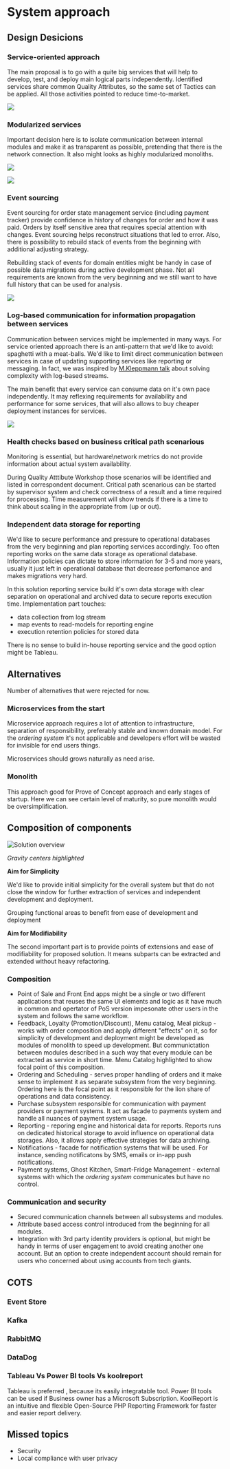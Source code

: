 # System approach 

## Design Desicions 

### Service-oriented approach 

The main proposal is to go with a quite big services that will help to develop, test, and deploy main logical parts independently. Identified services share common Quality Attributes, so the same set of Tactics can be applied. All those activities pointed to reduce time-to-market. 

![](https://github.com/ldynia/archcolider/blob/master/img/FF_Overview_v1.PNG)

### Modularized services 

Important decision here is to isolate communication between internal modules and make it as transparent as possible, pretending that there is the network connection. It also might looks as highly modularized monoliths.   

![](../img/FF_Modularization.PNG)

![](../img/FF_ModularizationExtraction.PNG)

### Event sourcing 

Event sourcing for order state management service (including payment tracker) provide confidence in history of changes for order and how it was paid. Orders by itself sensitive area that requires special attention with changes. Event sourcing helps reconstruct situations that led to error. Also, there is possibility to rebuild stack of events from the beginning with additional adjusting strategy. 

Rebuilding stack of events for domain entities might be handy in case of possible data migrations during active development phase. Not all requirements are known from the very beginning and we still want to have full history that can be used for analysis. 

![](https://github.com/ldynia/archcolider/blob/master/img/FF_OrdersAndScheduler.PNG)

### Log-based communication for information propagation between services 

Communication between services might be implemented in many ways. For service oriented approach there is an anti-pattern that we'd like to avoid: spaghetti with a meat-balls. We'd like to limit direct communication between services in case of updating supporting services like reporting or messaging. In fact, we was inspired by [M.Kleppmann talk](https://martin.kleppmann.com/2015/05/27/logs-for-data-infrastructure.html) about solving complexity with log-based streams. 

The main benefit that every service can consume data on it's own pace independently. It may reflexing requirements for availability and performance for some services, that will also allows to buy cheaper deployment instances for services. 

![](https://github.com/ldynia/archcolider/blob/master/img/FF_LogBasedStream.PNG)

### Health checks based on business critical path scenarious 

Monitoring is essential, but hardware\network metrics do not provide information about actual system availability. 

During Quality Atttibute Workshop those scenarios will be identified and listed in correspondent document. Critical path scenarious can be started by supervisor system and check correctness of a result and a time required for processing. Time measurement will show trends if there is a time to think about scaling in the appropriate from (up or out). 

### Independent data storage for reporting 

We'd like to secure performance and pressure to operational databases from the very beginning and plan reporting services accordingly. Too often reporting works on the same data storage as operational database. Information policies can dictate to store information for 3-5 and more years, usually it just left in operational database that decrease perfomance and makes migrations very hard. 

In this solution reporting service build it's own data storage with clear separation on operational and archived data to secure reports execution time. Implementation part touches: 
- data collection from log stream 
- map events to read-models for reporting engine
- execution retention policies for stored data

There is no sense to build in-house reporting service and the good option might be Tableau.

## Alternatives 

Number of alternatives that were rejected for now. 

### Microservices from the start 

Microservice approach requires a lot of attention to infrastructure, separation of responsibility, preferably stable and known domain model. For the _ordering system_ it's not applicable and developers effort will be wasted for invisible for end users things. 

Microservices should grows naturally as need arise.

### Monolith 

This approach good for Prove of Concept approach and early stages of startup. Here we can see certain level of maturity, so pure monolith would be oversimplification.

## Composition of components 

![Solution overview](../img/FF_Overview_v1.PNG)

*Gravity centers highlighted*

**Aim for Simplicity**

We'd like to provide initial simplicity for the overall system but that do not close the window for further extraction of services and independent development and deployment.

Grouping functional areas to benefit from ease of development and deployment

**Aim for Modifiability**

The second important part is to provide points of extensions and ease of modifiability for proposed solution. It means subparts can be extracted and extended without heavy refactoring.

### Composition 

- Point of Sale and Front End apps might be a single or two different applications that reuses the same UI elements and logic as it have much in common and opertator of PoS version impesonate other users in the system and follows the same workflow. 
- Feedback, Loyalty (Promotion/Discount), Menu catalog, Meal pickup - works with order composition and apply different "effects" on it, so for simplicity of development and deployment might be developed as modules of monolith to speed up development. But communictation between modules described in a such way that every module can be extracted as service in short time. Menu Catalog highlighted to show focal point of this composition. 
- Ordering and Scheduling - serves proper handling of orders and it make sense to implement it as separate subsystem from the very beginning. Ordering here is the focal point as it responsible for the lion share of operations and data consistency. 
- Purchase subsystem responsible for communication with payment providers or payment systems. It act as facade to payments system and handle all nuances of payment system usage. 
- Reporting - reporing engine and historical data for reports. Reports runs on dedicated historical storage to avoid influence on operational data storages. Also, it allows apply effective strategies for data archiving. 
- Notifications - facade for notification systems that will be used. For instance, sending notificatons by SMS, emails or in-app push notifications. 
- Payment systems, Ghost Kitchen, Smart-Fridge Management - external systems with which the _ordering system_ communicates but have no control. 

### Communication and security 

- Secured communication channels between all subsystems and modules. 
- Attribute based access control introduced from the beginning for all modules. 
- Integration with 3rd party identity providers is optional, but might be handy in terms of user engagement to avoid creating another one account. But an option to create independent account should remain for users who concerned about using accounts from tech giants. 

## COTS 

### Event Store 

### Kafka 

### RabbitMQ 

### DataDog 

### Tableau Vs Power BI tools Vs koolreport

Tableau is preferred , because its easily integratable tool.
Power BI tools can be used if Business owner has a Microsoft Subscription.
KoolReport is an intuitive and flexible Open-Source PHP Reporting Framework for faster and easier report delivery.

## Missed topics 

- Security
- Local compliance with user privacy 






